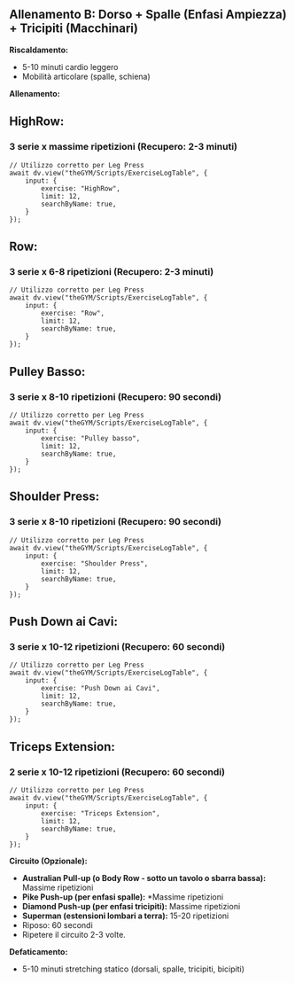 ## Allenamento B: Dorso + Spalle (Enfasi Ampiezza) + Tricipiti (Macchinari)

**Riscaldamento:**
* 5-10 minuti cardio leggero
* Mobilità articolare (spalle, schiena)

**Allenamento:**

## HighRow:
### 3 serie x massime ripetizioni (Recupero: 2-3 minuti)

```dataviewjs
// Utilizzo corretto per Leg Press
await dv.view("theGYM/Scripts/ExerciseLogTable", {
    input: {
        exercise: "HighRow",
        limit: 12,
        searchByName: true,
    }
});
```

 ## Row:
 ### 3 serie x 6-8 ripetizioni (Recupero: 2-3 minuti)
```dataviewjs
// Utilizzo corretto per Leg Press
await dv.view("theGYM/Scripts/ExerciseLogTable", {
    input: {
        exercise: "Row",
        limit: 12,
        searchByName: true,
    }
});
```
## Pulley Basso:
### 3 serie x 8-10 ripetizioni (Recupero: 90 secondi)
```dataviewjs
// Utilizzo corretto per Leg Press
await dv.view("theGYM/Scripts/ExerciseLogTable", {
    input: {
        exercise: "Pulley basso",
        limit: 12,
        searchByName: true,
    }
});
```
## Shoulder Press:
### 3 serie x 8-10 ripetizioni (Recupero: 90 secondi)
```dataviewjs
// Utilizzo corretto per Leg Press
await dv.view("theGYM/Scripts/ExerciseLogTable", {
    input: {
        exercise: "Shoulder Press",
        limit: 12,
        searchByName: true,
    }
});
```
## Push Down ai Cavi:
### 3 serie x 10-12 ripetizioni (Recupero: 60 secondi)
```dataviewjs
// Utilizzo corretto per Leg Press
await dv.view("theGYM/Scripts/ExerciseLogTable", {
    input: {
        exercise: "Push Down ai Cavi",
        limit: 12,
        searchByName: true,
    }
});
```
## Triceps Extension:
### 2 serie x 10-12 ripetizioni (Recupero: 60 secondi)
```dataviewjs
// Utilizzo corretto per Leg Press
await dv.view("theGYM/Scripts/ExerciseLogTable", {
    input: {
        exercise: "Triceps Extension",
        limit: 12,
        searchByName: true,
    }
});
```

**Circuito (Opzionale):**

* **Australian Pull-up (o Body Row - sotto un tavolo o sbarra bassa):** Massime ripetizioni 
* **Pike Push-up (per enfasi spalle):** 
  *Massime ripetizioni 
* **Diamond Push-up (per enfasi tricipiti):**
  Massime ripetizioni 
* **Superman (estensioni lombari a terra):**
   15-20 ripetizioni 
* Riposo: 60 secondi 
* Ripetere il circuito 2-3 volte.

**Defaticamento:**
* 5-10 minuti stretching statico (dorsali, spalle, tricipiti, bicipiti)
